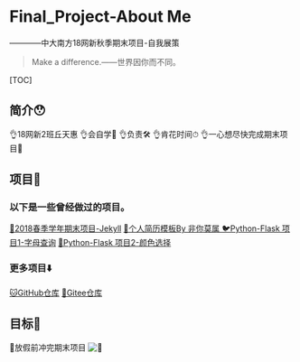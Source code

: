 # Final_Project-About Me
————中大南方18网新秋季期末项目-自我展策

> Make a difference.——世界因你而不同。

[TOC]



## 简介😯
👌18网新2班丘天惠
👌会自学📝
👌负责🛠
👌肯花时间⏱
👌一心想尽快完成期末项目🐛

## 项目📒
### 以下是一些曾经做过的项目。
[🐺2018春季学年期末项目-Jekyll](autumnhui.cn)
[👀个人简历模板By 非你莫属 ](https://autumnhui.gitee.io/resume/)
[🐦Python-Flask 项目1-字母查询](http://chui1.pythonanywhere.com/)
[🍵Python-Flask 项目2-颜色选择](http://autumnhui.pythonanywhere.com/)

### 更多项目⬇️
[🐱GitHub仓库](https://github.com/Autumnhui?tab=repositories)
[🐶Gitee仓库](https://gitee.com/autumnhui/projects)

## 目标🐛
🐛放假前冲完期末项目
![🐛](http://ww1.sinaimg.cn/bmiddle/9150e4e5gy1g5zy8x1abcj205i043a9v.jpg)

